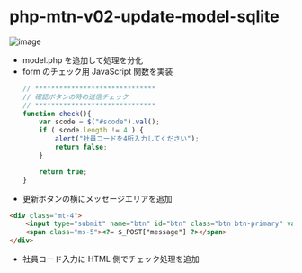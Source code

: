 # php-mtn-v02-update-model-sqlite

![image](https://github.com/winofsql/php-mtn-v02-update-model-sqlite/assets/1501327/2690cf24-65c7-4e01-a958-b645ffa68f8a)


- model.php を追加して処理を分化
- form のチェック用 JavaScript 関数を実装
  ```JavaScript
  // ******************************
  // 確認ボタンの時の送信チェック
  // ******************************
  function check(){
      var scode = $("#scode").val();
      if ( scode.length != 4 ) {
          alert("社員コードを4桁入力してください");
          return false;
      }
  
      return true;
  }
  ```
- 更新ボタンの横にメッセージエリアを追加
```html
<div class="mt-4">
    <input type="submit" name="btn" id="btn" class="btn btn-primary" value="更新">
    <span class="ms-5"><?= $_POST["message"] ?></span>
</div>
```
- 社員コード入力に HTML 側でチェック処理を追加
